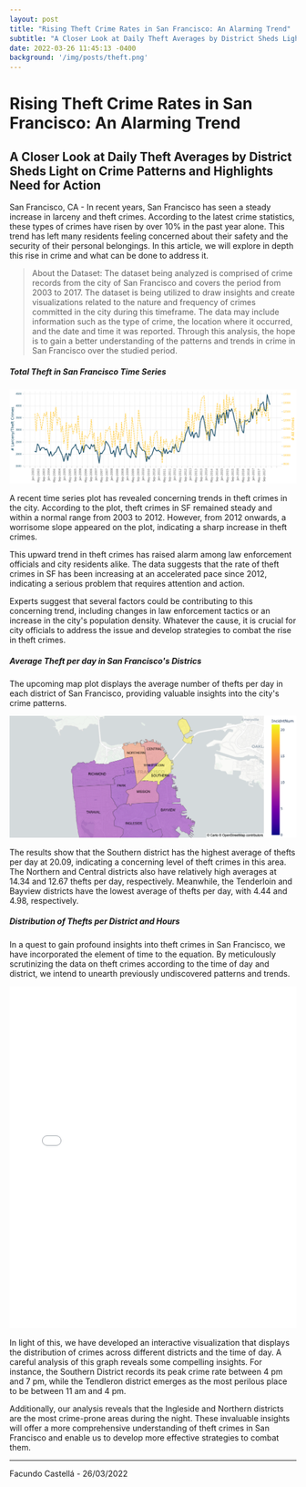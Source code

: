 ```yaml
---
layout: post
title: "Rising Theft Crime Rates in San Francisco: An Alarming Trend"
subtitle: "A Closer Look at Daily Theft Averages by District Sheds Light on Crime Patterns and Highlights Need for Action"
date: 2022-03-26 11:45:13 -0400
background: '/img/posts/theft.png'
---
```


# Rising Theft Crime Rates in San Francisco: An Alarming Trend
## A Closer Look at Daily Theft Averages by District Sheds Light on Crime Patterns and Highlights Need for Action
San Francisco, CA - In recent years, San Francisco has seen a steady increase in larceny and theft crimes. According to the latest crime statistics, these types of crimes have risen by over 10% in the past year alone. This trend has left many residents feeling concerned about their safety and the security of their personal belongings. In this article, we will explore in depth this rise in crime and what can be done to address it.

> About the Dataset: The dataset being analyzed is comprised of crime records from the city of San Francisco and covers the period from 2003 to 2017. The dataset is being utilized to draw insights and create visualizations related to the nature and frequency of crimes committed in the city during this timeframe. The data may include information such as the type of crime, the location where it occurred, and the date and time it was reported. Through this analysis, the hope is to gain a better understanding of the patterns and trends in crime in San Francisco over the studied period.

##### Total Theft in San Francisco Time Series
![img1](/img/posts/trend.png) 

A recent time series plot has revealed concerning trends in theft crimes in the city. According to the plot, theft crimes in SF remained steady and within a normal range from 2003 to 2012. However, from 2012 onwards, a worrisome slope appeared on the plot, indicating a sharp increase in theft crimes.

This upward trend in theft crimes has raised alarm among law enforcement officials and city residents alike. The data suggests that the rate of theft crimes in SF has been increasing at an accelerated pace since 2012, indicating a serious problem that requires attention and action.

Experts suggest that several factors could be contributing to this concerning trend, including changes in law enforcement tactics or an increase in the city's population density. Whatever the cause, it is crucial for city officials to address the issue and develop strategies to combat the rise in theft crimes.

##### Average Theft per day in San Francisco's Districs
The upcoming map plot displays the average number of thefts per day in each district of San Francisco, providing valuable insights into the city's crime patterns.

![img2](/img/posts/map.png) 


The results show that the Southern district has the highest average of thefts per day at 20.09, indicating a concerning level of theft crimes in this area. The Northern and Central districts also have relatively high averages at 14.34 and 12.67 thefts per day, respectively. Meanwhile, the Tenderloin and Bayview districts have the lowest average of thefts per day, with 4.44 and 4.98, respectively.

##### Distribution of Thefts per District and Hours
In a quest to gain profound insights into theft crimes in San Francisco, we have incorporated the element of time to the equation. By meticulously scrutinizing the data on theft crimes according to the time of day and district, we intend to unearth previously undiscovered patterns and trends.

<embed 
       type="text/html" 
       src="/assets/crimes.html"
       width="100%"
        height="600">


In light of this, we have developed an interactive visualization that displays the distribution of crimes across different districts and the time of day. A careful analysis of this graph reveals some compelling insights. For instance, the Southern District records its peak crime rate between 4 pm and 7 pm, while the Tendleron district emerges as the most perilous place to be between 11 am and 4 pm.

Additionally, our analysis reveals that the Ingleside and Northern districts are the most crime-prone areas during the night. These invaluable insights will offer a more comprehensive understanding of theft crimes in San Francisco and enable us to develop more effective strategies to combat them.

---
Facundo Castellá - 26/03/2022